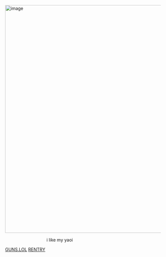 <img width="736" height="736" alt="image" src="https://github.com/user-attachments/assets/f428fe95-a28a-46a9-b1ef-1a9099a336f2" />


⠀ ⠀ ⠀ ⠀ ⠀ ⠀ ⠀ ⠀ ⠀⠀i like my yaoi

[GUNS.LOL](https://guns.lol/catisaa)     [RENTRY](https://rentry.co/gableyuri)
